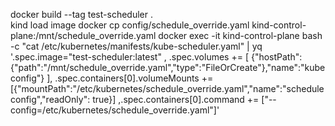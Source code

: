 docker build --tag test-scheduler .      
kind load image
docker cp config/schedule_override.yaml kind-control-plane:/mnt/schedule_override.yaml 
docker exec -it kind-control-plane bash -c "cat /etc/kubernetes/manifests/kube-scheduler.yaml" | yq '.spec.image="test-scheduler:latest" , .spec.volumes += [ {"hostPath":{"path":"/mnt/schedule_override.yaml","type":"FileOrCreate"},"name":"kubeconfig"} ], .spec.containers[0].volumeMounts += [{"mountPath":"/etc/kubernetes/schedule_override.yaml","name":"scheduleconfig","readOnly": true}] ,.spec.containers[0].command += ["--config=/etc/kubernetes/schedule_override.yaml"]'

